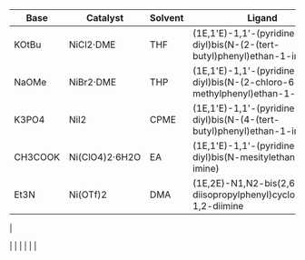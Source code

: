 | Base    | Catalyst       | Solvent | Ligand                                                                         | Concentrate | Temperature |
| ------- | -------------- | ------- | ------------------------------------------------------------------------------ | ----------- | ----------- |
| KOtBu   | NiCl2·DME      | THF     | (1E,1'E)-1,1'-(pyridine-2,6-diyl)bis(N-(2-(tert-butyl)phenyl)ethan-1-imine)    | 0.5 M       | 80 °C       |
| NaOMe   | NiBr2·DME      | THP     | (1E,1'E)-1,1'-(pyridine-2,6-diyl)bis(N-(2-chloro-6-methylphenyl)ethan-1-imine) | 0.5 M       | 80 °C       |
| K3PO4   | NiI2           | CPME    | (1E,1'E)-1,1'-(pyridine-2,6-diyl)bis(N-(4-(tert-butyl)phenyl)ethan-1-imine)    | 0.5 M       | 80 °C       |
| CH3COOK | Ni(ClO4)2·6H2O | EA      | (1E,1'E)-1,1'-(pyridine-2,6-diyl)bis(N-mesitylethan-1-imine)                   | 0.5 M       | 80 °C       |
| Et3N    | Ni(OTf)2       | DMA     | (1E,2E)-N1,N2-bis(2,6-diisopropylphenyl)cyclohexane-1,2-diimine                | 0.5 M       | 80 °C       |
| 



|                |         |                                                                                |             |             |